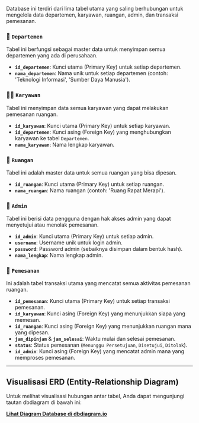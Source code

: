 Database ini terdiri dari lima tabel utama yang saling berhubungan untuk mengelola data departemen, karyawan, ruangan, admin, dan transaksi pemesanan.

### 🏢 `Departemen`
Tabel ini berfungsi sebagai master data untuk menyimpan semua departemen yang ada di perusahaan.
- **`id_departemen`**: Kunci utama (Primary Key) untuk setiap departemen.
- **`nama_departemen`**: Nama unik untuk setiap departemen (contoh: 'Teknologi Informasi', 'Sumber Daya Manusia').

### 👨‍💼 `Karyawan`
Tabel ini menyimpan data semua karyawan yang dapat melakukan pemesanan ruangan.
- **`id_karyawan`**: Kunci utama (Primary Key) untuk setiap karyawan.
- **`id_departemen`**: Kunci asing (Foreign Key) yang menghubungkan karyawan ke tabel `Departemen`.
- **`nama_karyawan`**: Nama lengkap karyawan.

### 🚪 `Ruangan`
Tabel ini adalah master data untuk semua ruangan yang bisa dipesan.
- **`id_ruangan`**: Kunci utama (Primary Key) untuk setiap ruangan.
- **`nama_ruangan`**: Nama ruangan (contoh: 'Ruang Rapat Merapi').

### 🔑 `Admin`
Tabel ini berisi data pengguna dengan hak akses admin yang dapat menyetujui atau menolak pemesanan.
- **`id_admin`**: Kunci utama (Primary Key) untuk setiap admin.
- **`username`**: Username unik untuk login admin.
- **`password`**: Password admin (sebaiknya disimpan dalam bentuk hash).
- **`nama_lengkap`**: Nama lengkap admin.

### 📝 `Pemesanan`
Ini adalah tabel transaksi utama yang mencatat semua aktivitas pemesanan ruangan.
- **`id_pemesanan`**: Kunci utama (Primary Key) untuk setiap transaksi pemesanan.
- **`id_karyawan`**: Kunci asing (Foreign Key) yang menunjukkan siapa yang memesan.
- **`id_ruangan`**: Kunci asing (Foreign Key) yang menunjukkan ruangan mana yang dipesan.
- **`jam_dipinjam`** & **`jam_selesai`**: Waktu mulai dan selesai pemesanan.
- **`status`**: Status pemesanan (`Menunggu Persetujuan`, `Disetujui`, `Ditolak`).
- **`id_admin`**: Kunci asing (Foreign Key) yang mencatat admin mana yang memproses pemesanan.

---

## Visualisasi ERD (Entity-Relationship Diagram)

Untuk melihat visualisasi hubungan antar tabel, Anda dapat mengunjungi tautan dbdiagram di bawah ini:

[**Lihat Diagram Database di dbdiagram.io**](https://dbdiagram.io/d/68d136f07c85fb9961cd2049)
